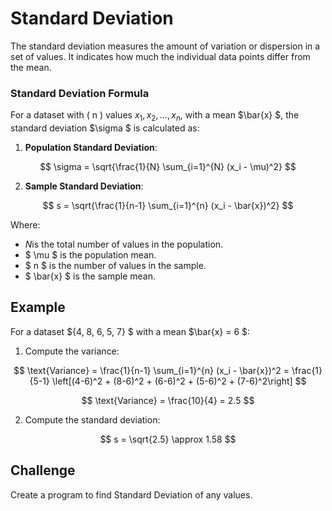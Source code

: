 # Standard Deviation

The standard deviation measures the amount of variation or dispersion in a set of values. It indicates how much the individual data points differ from the mean.

### Standard Deviation Formula

For a dataset with \( n \) values ${x_1, x_2, \ldots, x_n}$, with a mean $\bar{x} $, the standard deviation $\sigma $ is calculated as:

1. **Population Standard Deviation**:

$$
\sigma = \sqrt{\frac{1}{N} \sum_{i=1}^{N} (x_i - \mu)^2}
$$

2. **Sample Standard Deviation**:

$$
s = \sqrt{\frac{1}{n-1} \sum_{i=1}^{n} (x_i - \bar{x})^2}
$$

Where:

- $N$is the total number of values in the population.
- $ \mu $ is the population mean.
- $ n $ is the number of values in the sample.
- $ \bar{x} $ is the sample mean.

## Example

For a dataset ${4, 8, 6, 5, 7} $ with a mean $\bar{x} = 6 $:

1. Compute the variance:

$$
\text{Variance} = \frac{1}{n-1} \sum_{i=1}^{n} (x_i - \bar{x})^2 = \frac{1}{5-1} \left[(4-6)^2 + (8-6)^2 + (6-6)^2 + (5-6)^2 + (7-6)^2\right]
$$

$$
\text{Variance} = \frac{10}{4} = 2.5
$$

2. Compute the standard deviation:

$$
s = \sqrt{2.5} \approx 1.58
$$


## Challenge

Create a program to find Standard Deviation of any values.